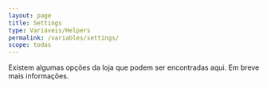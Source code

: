```yaml
---
layout: page
title: Settings
type: Variáveis/Helpers
permalink: /variables/settings/
scope: todas
---
```


Existem algumas opções da loja que podem ser encontradas aqui. Em breve mais informações.
